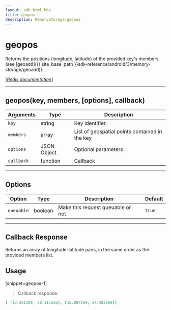```yaml
---
layout: sdk.html.hbs
title: geopos
description: MemoryStorage:geopos
---
```

  

# geopos
Returns the positions (longitude, latitude) of the provided key's members (see [geoadd]({{ site_base_path }}sdk-reference/android/3/memory-storage/geoadd)).  

[[_Redis documentation_]](https://redis.io/commands/geopos)

---

## geopos(key, members, [options], callback)

| Arguments | Type | Description |
|---------------|---------|----------------------------------------|
| `key` | string | Key identifier |
| `members` | array | List of geospatial points contained in the key |
| `options` | JSON Object | Optional parameters |
| `callback` | function | Callback |

---

## Options

| Option | Type | Description | Default |
|---------------|---------|----------------------------------------|---------|
| `queuable` | boolean | Make this request queuable or not  | `true` |

---

## Callback Response

Returns an array of longitude-latitude pairs, in the same order as the provided members list.  

## Usage

[snippet=geopos-1]
> Callback response:

```json
[ [13.361389, 38.115556], [15.087269, 37.502669]]
```
